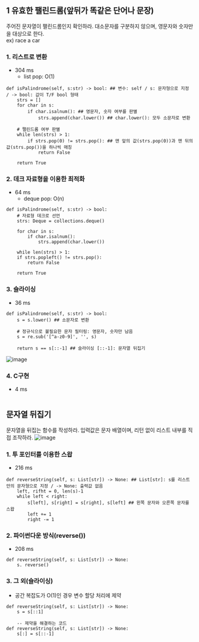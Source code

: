 ## 1 유효한 팰린드롬(앞뒤가 똑같은 단어나 문장)
주어진 문자열이 팰린드롬인지 확인하라. 대소문자를 구분하지 않으며, 영문자와 숫자만을 대상으로 한다.  
ex) race a car

### 1. 리스트로 변환
* 304 ms
    - list pop: O(1)
```
def isPalindrome(self, s:str) -> bool: ## 변수: self / s: 문자형으로 지정 / -> bool: 값이 T/F bool 형태
    strs = []
    for char in s:
        if char.isalnum(): ## 영문자, 숫자 여부를 판별
            strs.append(char.lower()) ## char.lower(): 모두 소문자로 변환

    # 팰린드롬 여부 판별
    while len(strs) > 1:
        if strs.pop(0) != strs.pop(): ## 맨 앞의 값(strs.pop(0))과 맨 뒤의 값(strs.pop())을 하나씩 매칭
            return False

    return True
```

### 2. 데크 자료형을 이용한 최적화
* 64 ms
    - deque pop: O(n)
```
def isPalindrome(self, s:str) -> bool:
    # 자료형 데크로 선언
    strs: Deque = collections.deque()

    for char in s:
        if char.isalnum():
            strs.append(char.lower())
    
    while len(strs) > 1:
    if strs.popleft() != strs.pop():
        return False

    return True
```

### 3. 슬라이싱
* 36 ms
```
def isPalindrome(self, s:str) -> bool:
    s = s.lower() ## 소문자로 변환

    # 정규식으로 불필요한 문자 필터링: 영문자, 숫자만 남음
    s = re.sub('[^a-z0-9]', '', s)

    return s == s[::-1] ## 슬라이싱 [::-1]: 문자열 뒤집기
```

![image](https://user-images.githubusercontent.com/104348646/183067548-795918b5-3d4b-4b59-aea6-f17bb8d12eba.png)

### 4. C구현
* 4 ms
```
```

## 문자열 뒤집기
문자열을 뒤집는 함수를 작성하라. 입력값은 문자 배열이며, 리턴 없이 리스트 내부를 직접 조작하라.
![image](https://user-images.githubusercontent.com/104348646/183071268-b3adda3e-1a35-4548-988b-1530c780d366.png)

### 1. 투 포인터를 이용한 스왑
* 216 ms
```
def reverseString(self, s: List[str]) -> None: ## List[str]: s를 리스트 안의 문자형으로 지정 / -> None: 출력값 없음
    left, rifht = 0, len(s)-1
    while left < right:
        s[left], s[right] = s[right], s[left] ## 왼쪽 문자와 오른쪽 문자를 스왑
        left += 1
        right -= 1
```

### 2. 파이썬다운 방식(reverse())
* 208 ms
```
def reverseString(self, s: List[str]) -> None:
    s. reverse()
```

### 3. 그 외(슬라이싱)
* 공간 복잡도가 O(1)인 경우 변수 할당 처리에 제약
```
def reverseString(self, s: List[str]) -> None:
    s = s[::1]

    -- 제약을 해결하는 코드
def reverseString(self, s: List[str]) -> None:
    s[:] = s[::-1]
```
